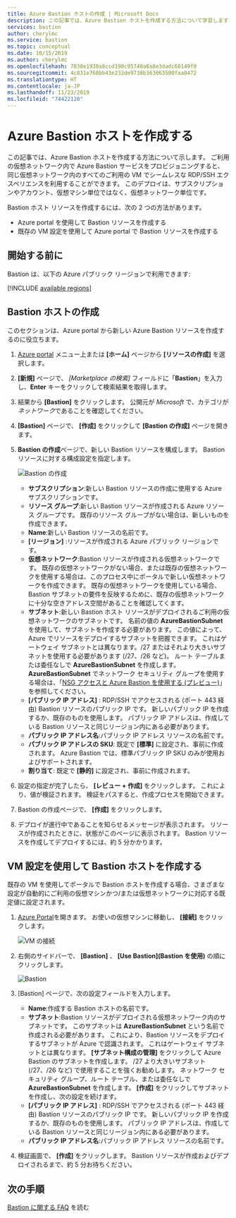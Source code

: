 ```yaml
---
title: Azure Bastion ホストの作成 | Microsoft Docs
description: この記事では、Azure Bastion ホストを作成する方法について学習します
services: bastion
author: cherylmc
ms.service: bastion
ms.topic: conceptual
ms.date: 10/15/2019
ms.author: cherylmc
ms.openlocfilehash: 7838e1930a8ccd190c95740a6a8e3dadc68149f0
ms.sourcegitcommit: 4c831e768bb43e232de9738b363063590faa0472
ms.translationtype: HT
ms.contentlocale: ja-JP
ms.lasthandoff: 11/23/2019
ms.locfileid: "74422120"
---
```

# <a name="create-an-azure-bastion-host"></a>Azure Bastion ホストを作成する

この記事では、Azure Bastion ホストを作成する方法について示します。 ご利用の仮想ネットワーク内で Azure Bastion サービスをプロビジョニングすると、同じ仮想ネットワーク内のすべてのご利用の VM でシームレスな RDP/SSH エクスペリエンスを利用することができます。 このデプロイは、サブスクリプションやアカウント、仮想マシン単位ではなく、仮想ネットワーク単位です。

Bastion ホスト リソースを作成するには、次の 2 つの方法があります。

* Azure portal を使用して Bastion リソースを作成する
* 既存の VM 設定を使用して Azure portal で Bastion リソースを作成する

## <a name="before-you-begin"></a>開始する前に

Bastion は、以下の Azure パブリック リージョンで利用できます:

[!INCLUDE [available regions](../../includes/bastion-regions-include.md)]

## <a name="createhost"></a>Bastion ホストの作成

このセクションは、Azure portal から新しい Azure Bastion リソースを作成するのに役立ちます。

1. [Azure portal](https://portal.azure.com) メニュー上または **[ホーム]** ページから **[リソースの作成]** を選択します。

1. **[新規]** ページで、 *[Marketplace の検索]* フィールドに「**Bastion**」を入力し、**Enter** キーをクリックして検索結果を取得します。

1. 結果から **[Bastion]** をクリックします。 公開元が *Microsoft* で、カテゴリが*ネットワーク*であることを確認してください。

1. **[Bastion]** ページで、 **[作成]** をクリックして **[Bastion の作成]** ページを開きます。

1. **Bastion の作成**ページで、新しい Bastion リソースを構成します。 Bastion リソースに対する構成設定を指定します。

    ![Bastion の作成](./media/bastion-create-host-portal/settings.png)

    * **サブスクリプション**:新しい Bastion リソースの作成に使用する Azure サブスクリプションです。
    * **リソース グループ**:新しい Bastion リソースが作成される Azure リソース グループです。 既存のリソース グループがない場合は、新しいものを作成できます。
    * **Name**:新しい Bastion リソースの名前です。
    * **[リージョン]** :リソースが作成される Azure パブリック リージョンです。
    * **仮想ネットワーク**:Bastion リソースが作成される仮想ネットワークです。 既存の仮想ネットワークがない場合、または既存の仮想ネットワークを使用する場合は、このプロセス中にポータルで新しい仮想ネットワークを作成できます。 既存の仮想ネットワークを使用している場合、Bastion サブネットの要件を反映するために、既存の仮想ネットワークに十分な空きアドレス空間があることを確認してくます。
    * **サブネット**:新しい Bastion ホスト リソースがデプロイされるご利用の仮想ネットワークのサブネットです。 名前の値の **AzureBastionSubnet** を使用して、サブネットを作成する必要があります。 この値によって、Azure でリソースをデプロイするサブネットを把握できます。 これはゲートウェイ サブネットとは異なります。/27 またはそれより大きいサブネットを使用する必要があります (/27、/26 など)。 ルート テーブルまたは委任なしで **AzureBastionSubnet** を作成します。 **AzureBastionSubnet** でネットワーク セキュリティ グループを使用する場合は、「[NSG アクセスと Azure Bastion を使用する (プレビュー)](bastion-nsg.md)」を参照してください。
    * **[パブリック IP アドレス]** : RDP/SSH でアクセスされる (ポート 443 経由) Bastion リソースのパブリック IP です。 新しいパブリック IP を作成するか、既存のものを使用します。 パブリック IP アドレスは、作成している Bastion リソースと同じリージョン内にある必要があります。
    * **パブリック IP アドレス名**:パブリック IP アドレス リソースの名前です。
    * **パブリック IP アドレスの SKU**: 既定で **[標準]** に設定され、事前に作成されます。 Azure Bastion では、標準パブリック IP SKU のみが使用およびサポートされます。
    * **割り当て**: 既定で **[静的]** に設定され、事前に作成されます。

1. 設定の指定が完了したら、 **[レビュー + 作成]** をクリックします。 これにより、値が検証されます。 検証をパスすると、作成プロセスを開始できます。
1. Bastion の作成ページで、 **[作成]** をクリックします。
1. デプロイが進行中であることを知らせるメッセージが表示されます。 リソースが作成されたときに、状態がこのページに表示されます。 Bastion リソースを作成してデプロイするには、約 5 分かかります。

## <a name="createvmset"></a>VM 設定を使用して Bastion ホストを作成する

既存の VM を使用してポータルで Bastion ホストを作成する場合、さまざまな設定が自動的にご利用の仮想マシンかつ/または仮想ネットワークに対応する既定値に設定されます。

1. [Azure Portal](https://portal.azure.com)を開きます。 お使いの仮想マシンに移動し、 **[接続]** をクリックします。

   ![VM の接続](./media/bastion-create-host-portal/vmsettings.png)
1. 右側のサイドバーで、 **[Bastion]** 、 **[Use Bastion]\(Bastion を使用\)** の順にクリックします。

   ![Bastion](./media/bastion-create-host-portal/vmbastion.png)
1. [Bastion] ページで、次の設定フィールドを入力します。

   * **Name**:作成する Bastion ホストの名前です。
   * **サブネット**:Bastion リソースがデプロイされる仮想ネットワーク内のサブネットです。 このサブネットは **AzureBastionSubnet** という名前で作成される必要があります。 これにより、Bastion リソースをデプロイするサブネットが Azure で認識されます。 これはゲートウェイ サブネットとは異なります。 **[サブネット構成の管理]** をクリックして Azure Bastion のサブネットを作成します。 /27 より大きいサブネット (/27、/26 など) で使用することを強くお勧めします。 ネットワーク セキュリティ グループ、ルート テーブル、または委任なしで **AzureBastionSubnet** を作成します。 **[作成]** をクリックしてサブネットを作成し、次の設定を続けます。
   * **[パブリック IP アドレス]** : RDP/SSH でアクセスされる (ポート 443 経由) Bastion リソースのパブリック IP です。 新しいパブリック IP を作成するか、既存のものを使用します。 パブリック IP アドレスは、作成している Bastion リソースと同じリージョン内にある必要があります。
   * **パブリック IP アドレス名**:パブリック IP アドレス リソースの名前です。
1. 検証画面で、 **[作成]** をクリックします。 Bastion リソースが作成およびデプロイされるまで、約 5 分お待ちください。

## <a name="next-steps"></a>次の手順

[Bastion に関する FAQ](bastion-faq.md) を読む